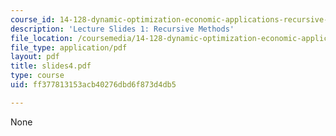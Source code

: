```yaml
---
course_id: 14-128-dynamic-optimization-economic-applications-recursive-methods-spring-2003
description: 'Lecture Slides 1: Recursive Methods'
file_location: /coursemedia/14-128-dynamic-optimization-economic-applications-recursive-methods-spring-2003/ff377813153acb40276dbd6f873d4db5_slides4.pdf
file_type: application/pdf
layout: pdf
title: slides4.pdf
type: course
uid: ff377813153acb40276dbd6f873d4db5

---
```

None